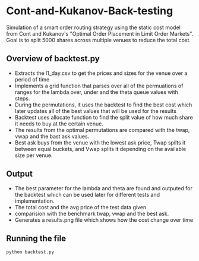 # Cont-and-Kukanov-Back-testing

Simulation of a smart order routing strategy using the static cost model from Cont and Kukanov's "Optimal Order Placement in Limit Order Markets". Goal is to split 5000 shares across multiple venues to reduce the total cost.

## Overview of backtest.py

- Extracts the l1_day.csv to get the prices and sizes for the venue over a period of time
- Implements a grid function that parses over all of the permuations of ranges for the lambda over, under and the theta queue values with steps. 
- During the permutations, it uses the backtest to find the best cost which later updates all of the best values that will be used for the results
- Backtest uses allocate function to find the split value of how much share it needs to buy at the certain venue.
- The results from the optimal permutations are compared with the twap, vwap and the bast ask values. 
- Best ask buys from the venue with the lowest ask price, Twap spilts it between equal buckets, and Vwap splits it depending on the available size per venue.


## Output

- The best parameter for the lambda and theta are found and outputed for the backtest which can be used later for different tests and implementation.
- The total cost and the avg price of the test data given.
- comparision with the benchmark twap, vwap and the best ask.
- Generates a results.png file which shows how the cost change over time

## Running the file

```bash
python backtest.py